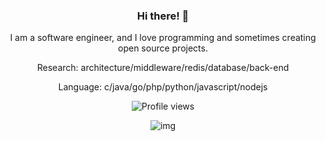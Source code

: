 <div align="center">
  
### Hi there! 👋

I am a software engineer, and I love programming and sometimes creating open source projects.

Research: architecture/middleware/redis/database/back-end

Language: c/java/go/php/python/javascript/nodejs

![Profile views](https://komarev.com/ghpvc/?username=WGrape)

![img](https://github-readme-stats.vercel.app/api?username=Wgrape)

</div>
